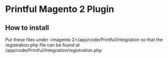 # Printful Magento 2 Plugin

## How to install

Put these files under <magento 2>/app/code/Printful/Integration so that the registration.php file can be found
at <magento2>/app/code/Printful/Integration/registration.php